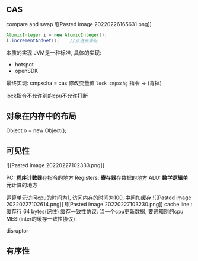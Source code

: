 ## CAS
compare and swap
![[Pasted image 20220226165631.png]]
```java
AtomicInteger i = new AtomicInteger();
i.incrementAndGet();    //点进去源码
```


本质的实现
JVM是一种标准, 具体的实现:
- hotspot
- openSDK

最终实现: 
cmpxcha = cas 修改变量值
`lock cmpxchg` 指令  -> (背掉)

lock指令不允许别的cpu不允许打断


## 对象在内存中的布局

Object o = new Object();

## 可见性

![[Pasted image 20220227102333.png]]

PC: **程序计数器**存指令的地方
Registers: **寄存器**存数据的地方
ALU: **数学逻辑单元**计算的地方

运算单元访问cpu的时间为1, 访问内存的时间为100, 中间加缓存
![[Pasted image 20220227102614.png]]
![[Pasted image 20220227103230.png]]
cache line : 缓存行 64 bytes(记住)
缓存一致性协议: 当一个cpu更新数据, 要通知别的cpu   MESI(inter的缓存一致性协议)

disruptor 

## 有序性
